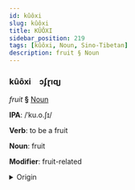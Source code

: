 ```yaml
---
id: kûôxi
slug: kûôxi
title: KÛÔXI
sidebar_position: 219
tags: [kûôxi, Noun, Sino-Tibetan]
description: fruit § Noun
---
```


### kûôxi&emsp;<span kind="abugida">ɔʄɽıɋȷ</span>

*fruit* **§** [Noun](../../tags/Noun)

**IPA**: /ˈku.o.ʃɪ/

**Verb**: to be a fruit

**Noun**: fruit

**Modifier**: fruit-related

<details>
    <summary>Origin</summary>
    Mandarin 果實 guǒshí /ku̯ɔ.ʂɨ/<br/>
    <em>Sino-Tibetan Language Family</em>
</details>